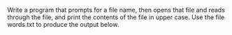 Write a program that prompts for a file name, then opens that file and reads through the file, and print the contents of the file in upper case. Use the file words.txt to produce the output below.